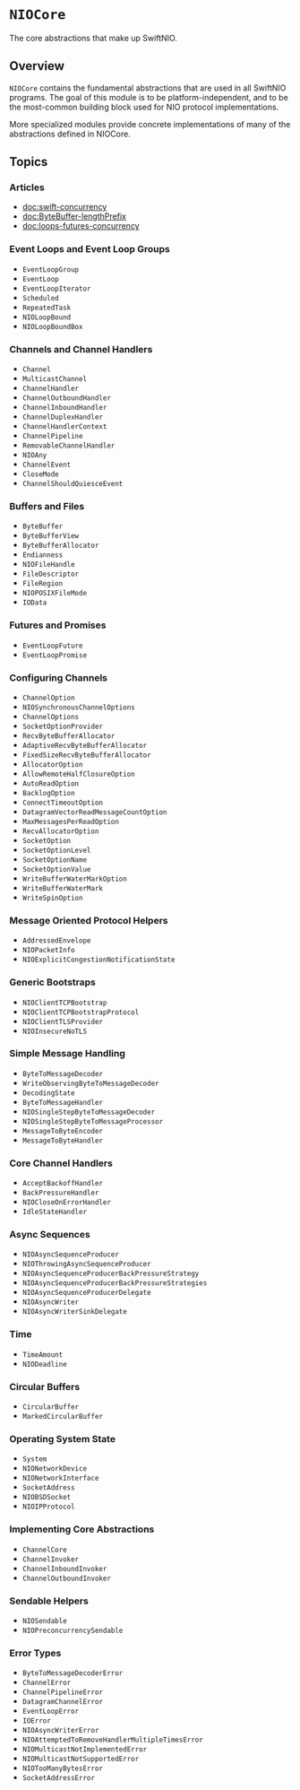 # ``NIOCore``

The core abstractions that make up SwiftNIO.

## Overview

``NIOCore`` contains the fundamental abstractions that are used in all SwiftNIO programs. The goal of this module is to
be platform-independent, and to be the most-common building block used for NIO protocol implementations.

More specialized modules provide concrete implementations of many of the abstractions defined in NIOCore.

## Topics

### Articles

- <doc:swift-concurrency>
- <doc:ByteBuffer-lengthPrefix>
- <doc:loops-futures-concurrency>

### Event Loops and Event Loop Groups

- ``EventLoopGroup``
- ``EventLoop``
- ``EventLoopIterator``
- ``Scheduled``
- ``RepeatedTask``
- ``NIOLoopBound``
- ``NIOLoopBoundBox``

### Channels and Channel Handlers

- ``Channel``
- ``MulticastChannel``
- ``ChannelHandler``
- ``ChannelOutboundHandler``
- ``ChannelInboundHandler``
- ``ChannelDuplexHandler``
- ``ChannelHandlerContext``
- ``ChannelPipeline``
- ``RemovableChannelHandler``
- ``NIOAny``
- ``ChannelEvent``
- ``CloseMode``
- ``ChannelShouldQuiesceEvent``

### Buffers and Files

- ``ByteBuffer``
- ``ByteBufferView``
- ``ByteBufferAllocator``
- ``Endianness``
- ``NIOFileHandle``
- ``FileDescriptor``
- ``FileRegion``
- ``NIOPOSIXFileMode``
- ``IOData``

### Futures and Promises

- ``EventLoopFuture``
- ``EventLoopPromise``

### Configuring Channels

- ``ChannelOption``
- ``NIOSynchronousChannelOptions``
- ``ChannelOptions``
- ``SocketOptionProvider``
- ``RecvByteBufferAllocator``
- ``AdaptiveRecvByteBufferAllocator``
- ``FixedSizeRecvByteBufferAllocator``
- ``AllocatorOption``
- ``AllowRemoteHalfClosureOption``
- ``AutoReadOption``
- ``BacklogOption``
- ``ConnectTimeoutOption``
- ``DatagramVectorReadMessageCountOption``
- ``MaxMessagesPerReadOption``
- ``RecvAllocatorOption``
- ``SocketOption``
- ``SocketOptionLevel``
- ``SocketOptionName``
- ``SocketOptionValue``
- ``WriteBufferWaterMarkOption``
- ``WriteBufferWaterMark``
- ``WriteSpinOption``

### Message Oriented Protocol Helpers

- ``AddressedEnvelope``
- ``NIOPacketInfo``
- ``NIOExplicitCongestionNotificationState``

### Generic Bootstraps

- ``NIOClientTCPBootstrap``
- ``NIOClientTCPBootstrapProtocol``
- ``NIOClientTLSProvider``
- ``NIOInsecureNoTLS``

### Simple Message Handling

- ``ByteToMessageDecoder``
- ``WriteObservingByteToMessageDecoder``
- ``DecodingState``
- ``ByteToMessageHandler``
- ``NIOSingleStepByteToMessageDecoder``
- ``NIOSingleStepByteToMessageProcessor``
- ``MessageToByteEncoder``
- ``MessageToByteHandler``

### Core Channel Handlers

- ``AcceptBackoffHandler``
- ``BackPressureHandler``
- ``NIOCloseOnErrorHandler``
- ``IdleStateHandler``

### Async Sequences

- ``NIOAsyncSequenceProducer``
- ``NIOThrowingAsyncSequenceProducer``
- ``NIOAsyncSequenceProducerBackPressureStrategy``
- ``NIOAsyncSequenceProducerBackPressureStrategies``
- ``NIOAsyncSequenceProducerDelegate``
- ``NIOAsyncWriter``
- ``NIOAsyncWriterSinkDelegate``

### Time

- ``TimeAmount``
- ``NIODeadline``

### Circular Buffers

- ``CircularBuffer``
- ``MarkedCircularBuffer``

### Operating System State

- ``System``
- ``NIONetworkDevice``
- ``NIONetworkInterface``
- ``SocketAddress``
- ``NIOBSDSocket``
- ``NIOIPProtocol``

### Implementing Core Abstractions

- ``ChannelCore``
- ``ChannelInvoker``
- ``ChannelInboundInvoker``
- ``ChannelOutboundInvoker``

### Sendable Helpers

- ``NIOSendable``
- ``NIOPreconcurrencySendable``

### Error Types

- ``ByteToMessageDecoderError``
- ``ChannelError``
- ``ChannelPipelineError``
- ``DatagramChannelError``
- ``EventLoopError``
- ``IOError``
- ``NIOAsyncWriterError``
- ``NIOAttemptedToRemoveHandlerMultipleTimesError``
- ``NIOMulticastNotImplementedError``
- ``NIOMulticastNotSupportedError``
- ``NIOTooManyBytesError``
- ``SocketAddressError``


